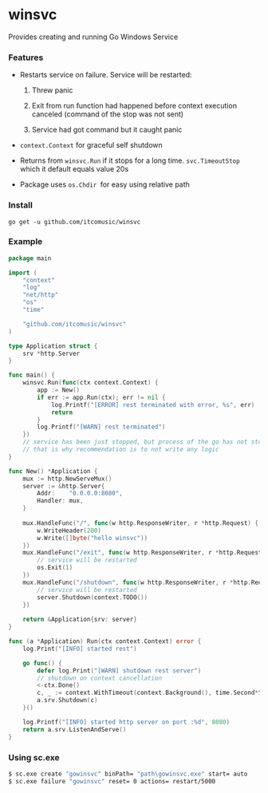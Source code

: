 # winsvc
Provides creating and running Go Windows Service

### Features
- Restarts service on failure. Service will be restarted:  

  1. Threw panic

  2. Exit from run function had happened before context execution canceled (command of the stop was not sent) 

  3. Service had got command but it caught panic
- `context.Context` for graceful self shutdown
- Returns from `winsvc.Run` if it stops for a long time.  `svc.TimeoutStop` which it default equals value 20s
- Package uses `os.Chdir `for easy using relative path

### Install
```go get -u github.com/itcomusic/winsvc```

### Example
```go
package main

import (
	"context"
	"log"
	"net/http"
	"os"
	"time"

	"github.com/itcomusic/winsvc"
)

type Application struct {
	srv *http.Server
}

func main() {
	winsvc.Run(func(ctx context.Context) {
		app := New()
		if err := app.Run(ctx); err != nil {
			log.Printf("[ERROR] rest terminated with error, %s", err)
			return
		}
		log.Printf("[WARN] rest terminated")
	})
	// service has been just stopped, but process of the go has not stopped yet
	// that is why recommendation is to not write any logic
}

func New() *Application {
	mux := http.NewServeMux()
	server := &http.Server{
		Addr:    "0.0.0.0:8080",
		Handler: mux,
	}
	
	mux.HandleFunc("/", func(w http.ResponseWriter, r *http.Request) {
		w.WriteHeader(200)
		w.Write([]byte("hello winsvc"))
	})
	mux.HandleFunc("/exit", func(w http.ResponseWriter, r *http.Request) {
		// service will be restarted
		os.Exit(1)
	})
	mux.HandleFunc("/shutdown", func(w http.ResponseWriter, r *http.Request) {
		// service will be restarted
		server.Shutdown(context.TODO())
	})
    
	return &Application{srv: server}
}

func (a *Application) Run(ctx context.Context) error {
	log.Print("[INFO] started rest")

	go func() {
		defer log.Print("[WARN] shutdown rest server")
		// shutdown on context cancellation
		<-ctx.Done()
		c, _ := context.WithTimeout(context.Background(), time.Second*5)
		a.srv.Shutdown(c)
	}()

	log.Printf("[INFO] started http server on port :%d", 8080)
	return a.srv.ListenAndServe()
}
```
### Using sc.exe
```sh
$ sc.exe create "gowinsvc" binPath= "path\gowinsvc.exe" start= auto
$ sc.exe failure "gowinsvc" reset= 0 actions= restart/5000
```
